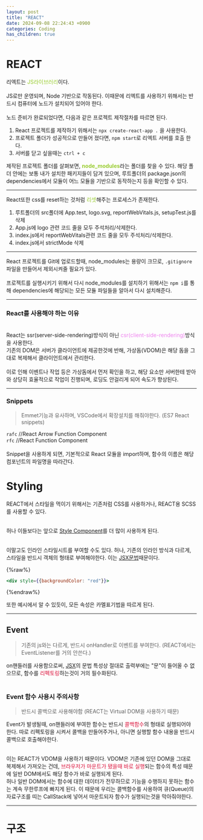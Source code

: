 ```yaml
---
layout: post
title: "REACT"
date: 2024-09-08 22:24:43 +0900
categories: Coding
has_children: true
---
```


# REACT

리엑트는 <span style = "color: yellowgreen;">JS라이브러리</span>이다.<bR><Br>
JS로만 운영되며, Node 기반으로 작동된다. 이때문에 리엑트를 사용하기 위해서는 반드시 컴퓨터에 노드가 설치되어 있어야 한다. <br><br>
노드 준비가 완료되었다면, 다음과 같은 프로젝트 제작절차를 따르면 된다.

1. React 프로젝트를 제작하기 위해서는 `npx create-react-app .` 을 사용한다.
2. 프로젝트 폴더가 성공적으로 만들어 졌다면, `npm start`로 리엑트 서버를 호출 한다.
3. 서버를 닫고 싶을때는 `ctrl + c`<br>

제작된 프로젝트 폴더를 살펴보면, <span style = "color : yellowgreen">**node_modules**</span>라는 폴더를 찾을 수 있다. 해당 폴더 안에는 보통 내가 설치한 패키지들이 담겨 있으며, 루트폴더의 package.json의 dependencies에서 모듈이 어느 모듈을 기반으로 동작하는지 등을 확인할 수 있다. <br>

---

React또한 css를 reset하는 것처럼 <span style = "color: yellowgreen">리셋</span>해주는 프로세스가 존재한다.

1. 루트폴더의 src폴더에 App.test, logo.svg, reportWebVitals.js, setupTest.js를 삭제
2. App.js에 logo 관련 코드 줄을 모두 주석처리/삭제한다.
3. index.js에서 reportWebVitals관련 코드 줄을 모두 주석처리/삭제한다.
4. index.js에서 strictMode 삭제

---

React 프로젝트를 Git에 업로드할때, node_modules는 용량이 크므로, `.gitignore` 파일을 만들어서 제외시켜줄 필요가 있다. <br><br>
프로젝트를 실행시키기 위해서 다시 node_modules를 설치하기 위해서는 `npm i`를 통해 dependencies에 해당되는 모든 모듈 파일들을 알아서 다시 설치해준다.

---

### React를 사용해야 하는 이유 <br><br>

React는 ssr(server-side-rendering)방식이 아닌 <span style = "color: violet">csr(client-side-rendering)</span>방식을 사용한다. <br>
기존의 DOM은 서버가 클라이언트에 제공한것에 반해, 가상돔(VDOM)은 해당 돔을 그대로 복제해서 클라이언트에서 관리한다. <bR><BR>
이로 인해 이벤트나 작업 등은 가상돔에서 먼저 확인을 하고, 해당 요소만 서버한테 받아와 상당히 효율적으로 작업이 진행되며, 로딩도 안걸리게 되어 속도가 향상된다.

---

### Snippets

> Emmet기능과 유사하며, VSCode에서 확장설치를 해줘야한다. (ES7 React snippets)

`rafc` //React Arrow Function Component<br>
`rfc` //React Function Component<br><br>
Snippet을 사용하게 되면, 기본적으로 React 모듈을 import하며, 함수의 이름은 해당 컴포넌트의 파일명을 따라간다.

# Styling

REACT에서 스타일을 먹이기 위해서는 기존처럼 CSS를 사용하거나, REACT용 SCSS를 사용할 수 있다. <br><br>

허나 이들보다는 앞으로 [Style Component](/docs/2024-09-09-React_Components.html#style-components)를 더 많이 사용하게 된다. <br><br>

이말고도 인라인 스타일시트를 부여할 수도 있다. 허나, 기존의 인라인 방식과 다르게, 스타일을 반드시 객체의 형태로 부여해야한다. 이는 [JSX문법](/docs/2024-09-18-React_JSX.html)때문이다.

{%raw%}

```jsx
<div style={{backgroundColor: "red"}}>
```

{%endraw%}

또한 예시에서 알 수 있듯이, 모든 속성은 카멜표기법을 따르게 된다.

---

## Event

> 기존의 js와는 다르게, 반드시 onHandler로 이벤트를 부여한다. (REACT에서는 EventListener를 거의 안쓴다.)

on핸들러를 사용함으로써, [JSX](/docs/2024-09-18-React_JSX.html#JSX-Event)의 문법 특성상 절대로 출력부에는 "문"이 들어올 수 없으므로, 함수를 <span style = "color: crimson">리펙토링</span>하는것이 거의 필수화된다. <br><br>

### Event 함수 사용시 주의사항

<div id="REACT-Event"></div>

> 반드시 콜백으로 사용해야함 (REACT는 Virtual DOM을 사용하기 때문)

Event가 발생될때, on핸들러에 부여한 함수는 반드시 <span style = "color: crimson">콜백함수</span>의 형태로 실행되어야 한다. 따로 리펙토링을 시켜서 콜백을 만들어주거나, 아니면 실행할 함수 내용을 반드시 콜백으로 호출해야한다.<br><br>

이는 REACT가 VDOM을 사용하기 때문이다. VDOM은 기존에 있던 DOM을 그대로 복제해서 가져오는 건데, <span style = "color : crimson">브라우저가 마운트가 됐을때 바로 실행</span>되는 함수의 특성 때문에 일반 DOM에서도 해당 함수가 바로 실행되게 된다. <br>
허나 일반 DOM에서는 함수에 대한 데이터가 전무하므로 기능을 수행하지 못하는 함수는 계속 무한루프에 빠지게 된다. 이 때문에 우리는 콜백함수를 사용하여 큐(Queue)의 자료구조를 띠는 CallStack에 넣어서 마운트되자 함수가 실행되는것을 막아줘야한다.

---

# 구조
